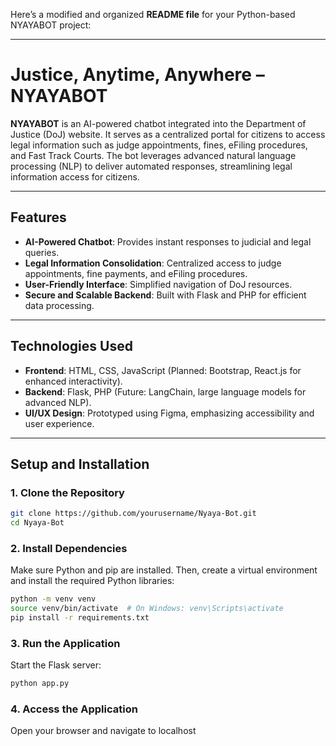 Here’s a modified and organized **README file** for your Python-based NYAYABOT project:

---

# **Justice, Anytime, Anywhere – NYAYABOT**

**NYAYABOT** is an AI-powered chatbot integrated into the Department of Justice (DoJ) website. It serves as a centralized portal for citizens to access legal information such as judge appointments, fines, eFiling procedures, and Fast Track Courts. The bot leverages advanced natural language processing (NLP) to deliver automated responses, streamlining legal information access for citizens.

---

## **Features**
- **AI-Powered Chatbot**: Provides instant responses to judicial and legal queries.
- **Legal Information Consolidation**: Centralized access to judge appointments, fine payments, and eFiling procedures.
- **User-Friendly Interface**: Simplified navigation of DoJ resources.
- **Secure and Scalable Backend**: Built with Flask and PHP for efficient data processing.

---

## **Technologies Used**
- **Frontend**: HTML, CSS, JavaScript (Planned: Bootstrap, React.js for enhanced interactivity).
- **Backend**: Flask, PHP (Future: LangChain, large language models for advanced NLP).
- **UI/UX Design**: Prototyped using Figma, emphasizing accessibility and user experience.

---

## **Setup and Installation**

### **1. Clone the Repository**
```bash
git clone https://github.com/yourusername/Nyaya-Bot.git
cd Nyaya-Bot
```

### **2. Install Dependencies**
Make sure Python and pip are installed. Then, create a virtual environment and install the required Python libraries:
```bash
python -m venv venv
source venv/bin/activate  # On Windows: venv\Scripts\activate
pip install -r requirements.txt
```

### **3. Run the Application**
Start the Flask server:
```bash
python app.py
```

### **4. Access the Application**
Open your browser and navigate to localhost

